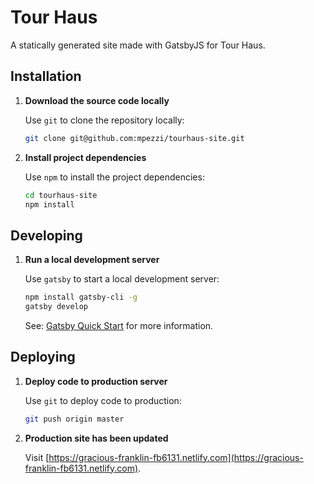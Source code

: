 # Tour Haus

A statically generated site made with GatsbyJS for Tour Haus.

## Installation

1.  **Download the source code locally**

    Use `git` to clone the repository locally:

    ```sh
    git clone git@github.com:mpezzi/tourhaus-site.git
    ```

2.  **Install project dependencies**

    Use `npm` to install the project dependencies:

    ```sh
    cd tourhaus-site
    npm install
    ```

## Developing

1.  **Run a local development server**

    Use `gatsby` to start a local development server:

    ```sh
    npm install gatsby-cli -g
    gatsby develop
    ```

    See: [Gatsby Quick Start](https://www.gatsbyjs.org/docs/quick-start) for more information.

## Deploying

1.  **Deploy code to production server**

    Use `git` to deploy code to production:

    ```sh
    git push origin master
    ```

2.  **Production site has been updated**

    Visit [https://gracious-franklin-fb6131.netlify.com](https://gracious-franklin-fb6131.netlify.com).
